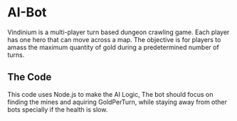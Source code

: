 # AI-Bot
Vindinium is a multi-player turn based dungeon crawling game. Each player has one hero that can move across a map. The objective is for players to amass the maximum quantity of gold during a predetermined number of turns.

## The Code
This code uses Node.js to make the AI Logic, The bot should focus on finding the mines and aquiring GoldPerTurn, while staying away from other bots specially if the health is slow.
